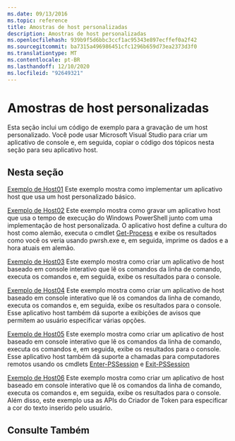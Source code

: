 ```yaml
---
ms.date: 09/13/2016
ms.topic: reference
title: Amostras de host personalizadas
description: Amostras de host personalizadas
ms.openlocfilehash: 939b9f5d6bbc3ccf1ac95343e897ecffef0a2f42
ms.sourcegitcommit: ba7315a496986451cfc1296b659d73ea2373d3f0
ms.translationtype: MT
ms.contentlocale: pt-BR
ms.lasthandoff: 12/10/2020
ms.locfileid: "92649321"
---
```

# <a name="custom-host-samples"></a>Amostras de host personalizadas

Esta seção inclui um código de exemplo para a gravação de um host personalizado. Você pode usar Microsoft Visual Studio para criar um aplicativo de console e, em seguida, copiar o código dos tópicos nesta seção para seu aplicativo host.

## <a name="in-this-section"></a>Nesta seção

 [Exemplo de Host01](./host01-sample.md) Este exemplo mostra como implementar um aplicativo host que usa um host personalizado básico.

 [Exemplo de Host02](./host02-sample.md) Este exemplo mostra como gravar um aplicativo host que usa o tempo de execução do Windows PowerShell junto com uma implementação de host personalizada. O aplicativo host define a cultura do host como alemão, executa o cmdlet [Get-Process](/powershell/module/Microsoft.PowerShell.Management/Get-Process) e exibe os resultados como você os veria usando pwrsh.exe e, em seguida, imprime os dados e a hora atuais em alemão.

 [Exemplo de Host03](./host03-sample.md) Este exemplo mostra como criar um aplicativo de host baseado em console interativo que lê os comandos da linha de comando, executa os comandos e, em seguida, exibe os resultados para o console.

 [Exemplo de Host04](./host04-sample.md) Este exemplo mostra como criar um aplicativo de host baseado em console interativo que lê os comandos da linha de comando, executa os comandos e, em seguida, exibe os resultados para o console. Esse aplicativo host também dá suporte a exibições de avisos que permitem ao usuário especificar várias opções.

 [Exemplo de Host05](./host05-sample.md) Este exemplo mostra como criar um aplicativo de host baseado em console interativo que lê os comandos da linha de comando, executa os comandos e, em seguida, exibe os resultados para o console. Esse aplicativo host também dá suporte a chamadas para computadores remotos usando os cmdlets [Enter-PSSession](/powershell/module/Microsoft.PowerShell.Core/Enter-PSSession) e [Exit-PSSession](/powershell/module/Microsoft.PowerShell.Core/Exit-PSSession)

 [Exemplo de Host06](./host06-sample.md) Este exemplo mostra como criar um aplicativo de host baseado em console interativo que lê os comandos da linha de comando, executa os comandos e, em seguida, exibe os resultados para o console. Além disso, este exemplo usa as APIs do Criador de Token para especificar a cor do texto inserido pelo usuário.

## <a name="see-also"></a>Consulte Também
